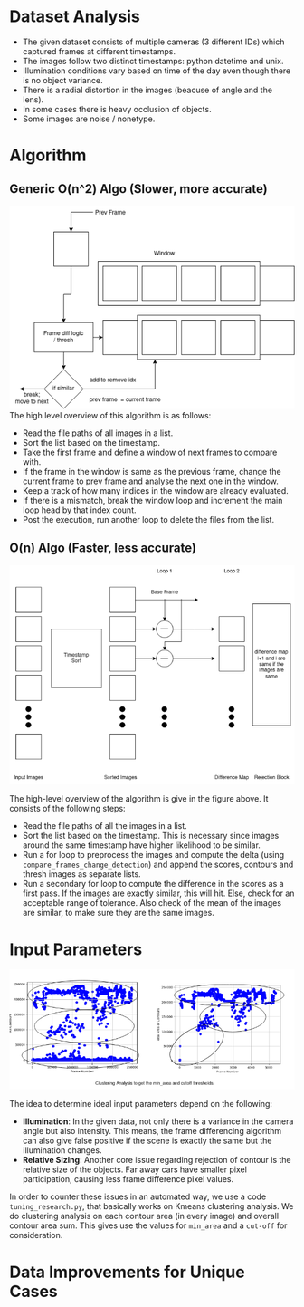 # Dataset Analysis

* The given dataset consists of multiple cameras (3 different IDs) which captured frames at different timestamps.
* The images follow two distinct timestamps: python datetime and unix.
* Illumination conditions vary based on time of the day even though there is no object variance.
* There is a radial distortion in the images (beacuse of angle and the lens).
* In some cases there is heavy occlusion of objects.
* Some images are noise / nonetype.

# Algorithm
## Generic O(n^2) Algo (Slower, more accurate)
![Alt Text](./data/ntwoalgo.png)
The high level overview of this algorithm is as follows:
* Read the file paths of all images in a list.
* Sort the list based on the timestamp.
* Take the first frame and define a window of next frames to compare with.
* If the frame in the window is same as the previous frame, change the current frame to prev frame and analyse the next one in the window.
* Keep a track of how many indices in the window are already evaluated.
* If there is a mismatch, break the window loop and increment the main loop head by that index count.
* Post the execution, run another loop to delete the files from the list.

## O(n) Algo (Faster, less accurate)

![Alt Text](./data/algo_overview.png)

The high-level overview of the algorithm is give in the figure above. It consists of the following steps:
* Read the file paths of all the images in a list.
* Sort the list based on the timestamp. This is necessary since images around the same timestamp have higher likelihood to be similar.
* Run a for loop to preprocess the images and compute the delta (using `compare_frames_change_detection`) and append the scores, contours and thresh images as separate lists.
* Run a secondary for loop to compute the difference in the scores as a first pass. If the images are exactly similar, this will hit. Else, check for an acceptable range of tolerance. Also check of the mean of the images are similar, to make sure they are the same images.

# Input Parameters
![Alt text](./data/clustering_analysus.png)

The idea to determine ideal input parameters depend on the following:
* **Illumination**: In the given data, not only there is a variance in the camera angle but also intensity. This means, the frame differencing algorithm can also give false positive if the scene is exactly the same but the illumination changes.
* **Relative Sizing**: Another core issue regarding rejection of contour is the relative size of the objects. Far away cars have smaller pixel participation, causing less frame difference pixel values.

In order to counter these issues in an automated way, we use a code `tuning_research.py`, that basically works on Kmeans clustering analysis. We do clustering analysis on each contour area (in every image) and overall contour area sum. This gives use the values for `min_area` and a `cut-off` for consideration.

# Data Improvements for Unique Cases